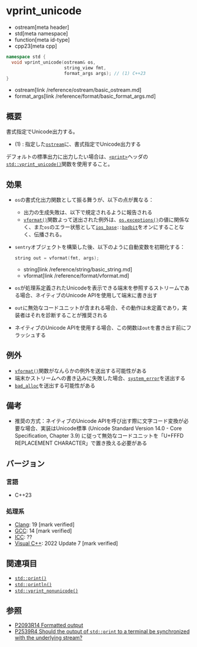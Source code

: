 # vprint_unicode
* ostream[meta header]
* std[meta namespace]
* function[meta id-type]
* cpp23[meta cpp]

```cpp
namespace std {
  void vprint_unicode(ostream& os,
                      string_view fmt,
                      format_args args); // (1) C++23
}
```
* ostream[link /reference/ostream/basic_ostream.md]
* format_args[link /reference/format/basic_format_args.md]

## 概要
書式指定でUnicode出力する。

- (1) : 指定した[`ostream`](basic_ostream.md)に、書式指定でUnicode出力する

デフォルトの標準出力に出力したい場合は、[`<print>`](/reference/print.md)ヘッダの[`std::vprint_unicode()`](/reference/print/vprint_unicode.md)関数を使用すること。


## 効果
- `os`の書式化出力関数として振る舞うが、以下の点が異なる：
    - 出力の生成失敗は、以下で規定されるように報告される
    - [`vformat()`](/reference/format/vformat.md)関数よって送出された例外は、[`os.exceptions()`](/reference/ios/basic_ios/exceptions.md)の値に関係なく、また`os`のエラー状態として[`ios_base`](/reference/ios/ios_base.md)`::`[`badbit`](/reference/ios/ios_base/type-iostate.md)をオンにすることなく、伝播される。
- `sentry`オブジェクトを構築した後、以下のように自動変数を初期化する：
    ```cpp
    string out = vformat(fmt, args);
    ```
    * string[link /reference/string/basic_string.md]
    * vformat[link /reference/format/vformat.md]

- `os`が処理系定義されたUnicodeを表示できる端末を参照するストリームである場合、ネイティブのUnicode APIを使用して端末に書き出す
- `out`に無効なコードユニットが含まれる場合、その動作は未定義であり，実装者はそれを診断することが推奨される
- ネイティブのUnicode APIを使用する場合、この関数は`out`を書き出す前にフラッシュする


## 例外
- [`vformat()`](/reference/format/vformat.md)関数がなんらかの例外を送出する可能性がある
- 端末かストリームへの書き込みに失敗した場合、[`system_error`](/reference/system_error/system_error.md)を送出する
- [`bad_alloc`](/reference/new/bad_alloc.md)を送出する可能性がある


## 備考
- 推奨の方式：ネイティブのUnicode APIを呼び出す際に文字コード変換が必要な場合、実装はUnicode標準 (Unicode Standard Version 14.0 - Core Specification, Chapter 3.9) に従って無効なコードユニットを「U+FFFD REPLACEMENT CHARACTER」で置き換える必要がある


## バージョン
### 言語
- C++23

### 処理系
- [Clang](/implementation.md#clang): 19 [mark verified]
- [GCC](/implementation.md#gcc): 14 [mark verified]
- [ICC](/implementation.md#icc): ??
- [Visual C++](/implementation.md#visual_cpp): 2022 Update 7 [mark verified]


## 関連項目
- [`std::print()`](print.md)
- [`std::println()`](println.md)
- [`std::vprint_nonunicode()`](vprint_nonunicode.md)


## 参照
- [P2093R14 Formatted output](https://www.open-std.org/jtc1/sc22/wg21/docs/papers/2022/p2093r14.html)
- [P2539R4 Should the output of `std::print` to a terminal be synchronized with the underlying stream?](https://www.open-std.org/jtc1/sc22/wg21/docs/papers/2022/p2539r4.html)
